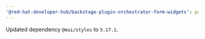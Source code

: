 ```yaml
---
'@red-hat-developer-hub/backstage-plugin-orchestrator-form-widgets': patch
---
```


Updated dependency `@mui/styles` to `5.17.1`.
